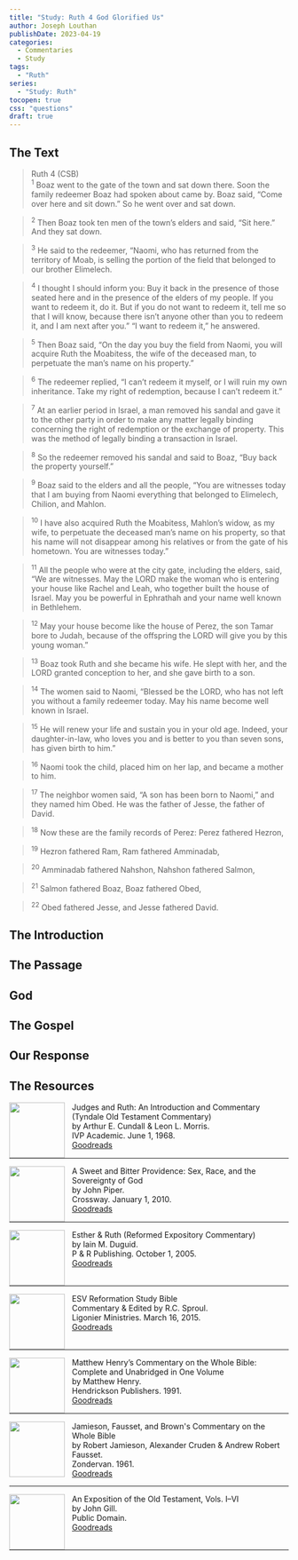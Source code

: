 ```yaml
---
title: "Study: Ruth 4 God Glorified Us"
author: Joseph Louthan
publishDate: 2023-04-19
categories:
  - Commentaries
  - Study
tags:
  - "Ruth"
series:
  - "Study: Ruth"
tocopen: true
css: "questions"
draft: true
---
```

## The Text

>Ruth 4 (CSB)  
><sup>1</sup> Boaz went to the gate of the town and sat down there. Soon the family redeemer Boaz had spoken about came by. Boaz said, “Come over here and sit down.” So he went over and sat down.

><sup>2</sup> Then Boaz took ten men of the town’s elders and said, “Sit here.” And they sat down.

><sup>3</sup> He said to the redeemer, “Naomi, who has returned from the territory of Moab, is selling the portion of the field that belonged to our brother Elimelech.

><sup>4</sup> I thought I should inform you: Buy it back in the presence of those seated here and in the presence of the elders of my people. If you want to redeem it, do it. But if you do not want to redeem it, tell me so that I will know, because there isn’t anyone other than you to redeem it, and I am next after you.” “I want to redeem it,” he answered.

><sup>5</sup> Then Boaz said, “On the day you buy the field from Naomi, you will acquire Ruth the Moabitess, the wife of the deceased man, to perpetuate the man’s name on his property.”

><sup>6</sup> The redeemer replied, “I can’t redeem it myself, or I will ruin my own inheritance. Take my right of redemption, because I can’t redeem it.”

><sup>7</sup> At an earlier period in Israel, a man removed his sandal and gave it to the other party in order to make any matter legally binding concerning the right of redemption or the exchange of property. This was the method of legally binding a transaction in Israel.

><sup>8</sup> So the redeemer removed his sandal and said to Boaz, “Buy back the property yourself.”

><sup>9</sup> Boaz said to the elders and all the people, “You are witnesses today that I am buying from Naomi everything that belonged to Elimelech, Chilion, and Mahlon.

><sup>10</sup> I have also acquired Ruth the Moabitess, Mahlon’s widow, as my wife, to perpetuate the deceased man’s name on his property, so that his name will not disappear among his relatives or from the gate of his hometown. You are witnesses today.”

><sup>11</sup> All the people who were at the city gate, including the elders, said, “We are witnesses. May the LORD make the woman who is entering your house like Rachel and Leah, who together built the house of Israel. May you be powerful in Ephrathah and your name well known in Bethlehem.

><sup>12</sup> May your house become like the house of Perez, the son Tamar bore to Judah, because of the offspring the LORD will give you by this young woman.”

><sup>13</sup> Boaz took Ruth and she became his wife. He slept with her, and the LORD granted conception to her, and she gave birth to a son.

><sup>14</sup> The women said to Naomi, “Blessed be the LORD, who has not left you without a family redeemer today. May his name become well known in Israel.

><sup>15</sup> He will renew your life and sustain you in your old age. Indeed, your daughter-in-law, who loves you and is better to you than seven sons, has given birth to him.”

><sup>16</sup> Naomi took the child, placed him on her lap, and became a mother to him.

><sup>17</sup> The neighbor women said, “A son has been born to Naomi,” and they named him Obed. He was the father of Jesse, the father of David.

><sup>18</sup> Now these are the family records of Perez: Perez fathered Hezron,

><sup>19</sup> Hezron fathered Ram, Ram fathered Amminadab,

><sup>20</sup> Amminadab fathered Nahshon, Nahshon fathered Salmon,

><sup>21</sup> Salmon fathered Boaz, Boaz fathered Obed,

><sup>22</sup> Obed fathered Jesse, and Jesse fathered David.

## The Introduction

## The Passage

## God

## The Gospel

## Our Response

## The Resources

<p style="clear:both;">

<img src="https://theologic.us/images/resources/commentary-totc-judges-ruth-cundall-morris.jpg" align="left" width="100" style="padding-right: 10px" />Judges and Ruth: An Introduction and Commentary (Tyndale Old Testament Commentary)  
by Arthur E. Cundall & Leon L. Morris.  
IVP Academic. June 1, 1968.  
[Goodreads](https://www.goodreads.com/book/show/5128427-judges-and-ruth)

<p style="clear:both;">

---

<img src="https://theologic.us/images/resources/commentary-ruth-bitter-and-sweet-piper.jpg" align="left" width="100" style="padding-right: 10px" />A Sweet and Bitter Providence: Sex, Race, and the Sovereignty of God  
by John Piper.  
Crossway. January 1, 2010.  
[Goodreads](https://www.goodreads.com/book/show/6641627-a-sweet-and-bitter-providence)

<p style="clear:both;">

---

<img src="https://theologic.us/images/resources/commentary-esther-ruth-duguid.jpg" align="left" width="100" style="padding-right: 10px" />Esther & Ruth (Reformed Expository Commentary)  
by Iain M. Duguid.  
P & R Publishing. October 1, 2005.  
[Goodreads](https://www.goodreads.com/book/show/1494459.Esther_Ruth)

<p style="clear:both;">

---

<img src="https://theologic.us/images/resources/bible-esv-reformation-study-sproul.jpg" align="left" width="100" style="padding-right: 10px" />ESV Reformation Study Bible  
Commentary & Edited by R.C. Sproul.  
Ligonier Ministries. March 16, 2015.  
[Goodreads](https://www.goodreads.com/book/show/53529503-esv-reformation-study-bible?ac=1&from_search=true&qid=KXDsGlDfkm&rank=1)

<p style="clear:both;">

---
<img src="https://theologic.us/images/resources/commentary-whole-bible-unabridged-henry.jpg" align="left" width="100" style="padding-right: 10px" />Matthew Henry’s Commentary on the Whole Bible: Complete and Unabridged in One Volume  
by Matthew Henry.  
Hendrickson Publishers. 1991.  
[Goodreads](https://www.goodreads.com/book/show/962955.Matthew_Henry_s_Commentary_on_the_Whole_Bible?ac=1&from_search=true&qid=DNZ1wtYZl3&rank=1)

<p style="clear:both;">

---
<img src="https://theologic.us/images/resources/commentary-whole-jfb.jpg" align="left" width="100" style="padding-right: 10px" />Jamieson, Fausset, and Brown's Commentary on the Whole Bible  
by Robert Jamieson, Alexander Cruden & Andrew Robert Fausset.  
Zondervan. 1961.  
[Goodreads](https://www.goodreads.com/book/show/3373063-jamieson-fausset-and-brown-s-commentary-on-the-whole-bible)

<p style="clear:both;">

---
<img src="https://theologic.us/images/resources/commentary-whole-gill.jpg" align="left" width="100" style="padding-right: 10px" />An Exposition of the Old Testament, Vols. I–VI  
by John Gill.  
Public Domain.  
[Goodreads](https://www.goodreads.com/book/show/18897526-gill-s-bible-commentary)

<p style="clear:both;">

---
